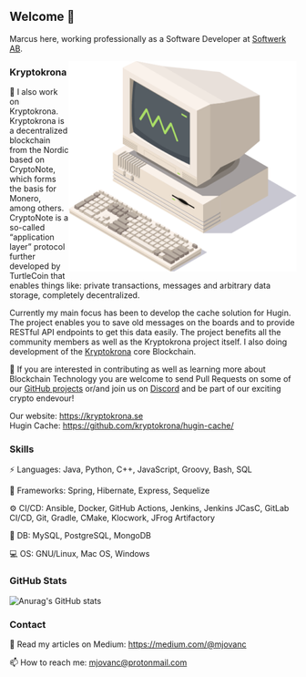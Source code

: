 ## Welcome 👋

Marcus here, working professionally as a Software Developer at [Softwerk AB](https://github.com/softwerkab).

<a href="https://kryptokrona.se/">
    <img src="./xkr-mining-400x369.png" width="400" align="right">
</a>

### Kryptokrona

🔭 I also work on Kryptokrona. Kryptokrona is a decentralized blockchain from the Nordic based on CryptoNote, which forms the basis for Monero, among others. CryptoNote is a so-called “application layer” protocol further developed by TurtleCoin that enables things like: private transactions, messages and arbitrary data storage, completely decentralized.

Currently my main focus has been to develop the cache solution for Hugin. The project enables you to save old messages on the boards and to provide RESTful API endpoints to get this data easily. The project benefits all the community members as well as the Kryptokrona project itself. I also doing development of the [Kryptokrona](https://github.com/kryptokrona/kryptokrona) core Blockchain.

🌱 If you are interested in contributing as well as learning more about Blockchain Technology you are welcome to send Pull Requests on some of our [GitHub projects](https://github.com/kryptokrona/) or/and join us on [Discord](https://discord.gg/mkRpVgDubC) and be part of our exciting crypto endevour!

Our website: https://kryptokrona.se \
Hugin Cache: https://github.com/kryptokrona/hugin-cache/

### Skills

⚡ Languages: Java, Python, C++, JavaScript, Groovy, Bash, SQL

🔌 Frameworks: Spring, Hibernate, Express, Sequelize

⚙️ CI/CD: Ansible, Docker, GitHub Actions, Jenkins, Jenkins JCasC, GitLab CI/CD, Git, Gradle, CMake, Klocwork, JFrog Artifactory

💾 DB: MySQL, PostgreSQL, MongoDB

💻 OS: GNU/Linux, Mac OS, Windows


### GitHub Stats

![Anurag's GitHub stats](https://github-readme-stats.vercel.app/api?username=mjovanc&show_icons=true&theme=default)

### Contact

🔮 Read my articles on Medium: https://medium.com/@mjovanc

📫 How to reach me: mjovanc@protonmail.com 
